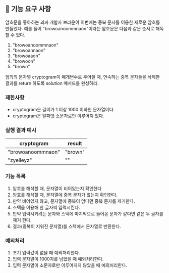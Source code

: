 ## 🚀 기능 요구 사항

암호문을 좋아하는 괴짜 개발자 브라운이 이번에는 중복 문자를 이용한 새로운 암호를 만들었다. 예를 들어 "browoanoommnaon"이라는 암호문은 다음과 같은 순서로 해독할 수 있다.

1. "browoanoommnaon"
2. "browoannaon"
3. "browoaaon"
4. "browoon"
5. "brown"

임의의 문자열 cryptogram이 매개변수로 주어질 때, 연속하는 중복 문자들을 삭제한 결과를 return 하도록 solution 메서드를 완성하라.

### 제한사항

- cryptogram은 길이가 1 이상 1000 이하인 문자열이다.
- cryptogram은 알파벳 소문자로만 이루어져 있다.

### 실행 결과 예시

| cryptogram | result |
| --- | --- |
| "browoanoommnaon" | "brown" |
| "zyelleyz" | "" |

### 기능 목록
1. 암호를 해석할 때, 문자열이 비어있는지 확인한다
2. 암호를 해석할 때, 문자열에 중복 문자가 없는지 확인한다.
3. 만약 비어있지 않고, 문자열에 중복이 없다면 중복 문자를 제거한다.
4. 스택을 이용해 한 글자씩 입력시킨다.
5. 만약 입력시키려는 문자와 스택에 마지막으로 들어온 문자가 같다면 같은 두 글자를 제거 한다.
6. 결과(중복이 지워진 문자열)를 스택에서 문자열로 반환한다.

### 예외처리
1. 초기 입력값이 없을 때 예외처리한다. 
2. 입력 문자열이 1000자를 넘었을 때 예외처리한다. 
3. 입력 문자열이 소문자로만 이루어지지 않았을 때 예외처리한다. 